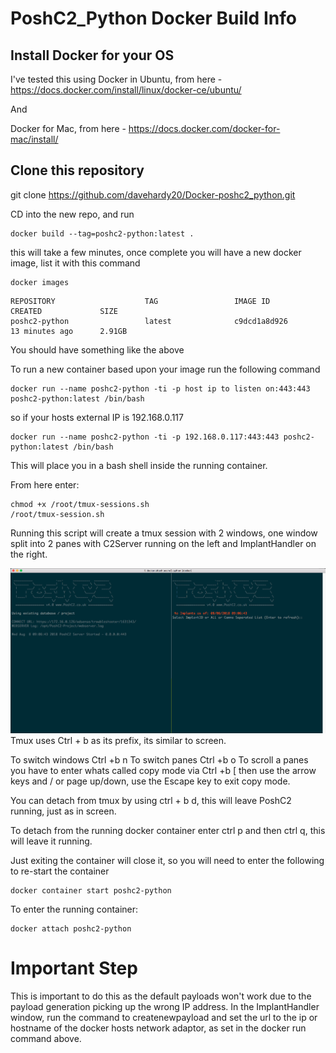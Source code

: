 PoshC2_Python Docker Build Info
===============================

## Install Docker for your OS

I've tested this using Docker in Ubuntu, from here - https://docs.docker.com/install/linux/docker-ce/ubuntu/

And

Docker for Mac, from here - https://docs.docker.com/docker-for-mac/install/

## Clone this repository

git clone https://github.com/davehardy20/Docker-poshc2_python.git

CD into the new repo, and run

```
docker build --tag=poshc2-python:latest .
```
this will take a few minutes, once complete you will have a new docker image, list it with this command

```
docker images
```

```
REPOSITORY                    TAG                 IMAGE ID            CREATED             SIZE
poshc2-python                 latest              c9dcd1a8d926        13 minutes ago      2.91GB
```
You should have something like the above

To run a new container based upon your image run the following command 
```
docker run --name poshc2-python -ti -p host ip to listen on:443:443 poshc2-python:latest /bin/bash
```
so if your hosts external IP is 192.168.0.117
```
docker run --name poshc2-python -ti -p 192.168.0.117:443:443 poshc2-python:latest /bin/bash
```
This will place you in a bash shell inside the running container.

From here enter:
```
chmod +x /root/tmux-sessions.sh
/root/tmux-session.sh
```
Running this script will create a tmux session with 2 windows, one window split into 2 panes with C2Server running on the left and ImplantHandler on the right.

![Alt text](./screenshots/poshc2-windows.png?raw=true "PoshC2 Windows")
Tmux uses Ctrl + b as its prefix, its similar to screen.

To switch windows Ctrl +b n
To switch panes Ctrl +b o
To scroll a panes you have to enter whats called copy mode via Ctrl +b [ then use the arrow keys and / or page up/down, use the Escape key to exit copy mode.

You can detach from tmux by using ctrl + b d, this will leave PoshC2 running, just as in screen.

To detach from the running docker container enter ctrl p and then ctrl q, this will leave it running.

Just exiting the container will close it, so you will need to enter the following to re-start the container
```
docker container start poshc2-python
```
To enter the running container:
```
docker attach poshc2-python
```

# Important Step
This is important to do this as the default payloads won't work due to the payload generation picking up the wrong IP address.
In the ImplantHandler window, run the command to createnewpayload and set the url to the ip or hostname of the docker hosts network adaptor, as set in the docker run command above.